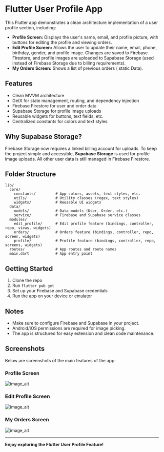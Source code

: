 # Flutter User Profile App

This Flutter app demonstrates a clean architecture implementation of a user profile section, including:

- **Profile Screen:** Displays the user's name, email, and profile picture, with buttons for editing the profile and viewing orders.
- **Edit Profile Screen:** Allows the user to update their name, email, phone, birthday, gender, and profile image. Changes are saved to Firebase Firestore, and profile images are uploaded to Supabase Storage (used instead of Firebase Storage due to billing requirements).
- **My Orders Screen:** Shows a list of previous orders ( static Data).

## Features

- Clean MVVM architecture
- GetX for state management, routing, and dependency injection
- Firebase Firestore for user and order data
- Supabase Storage for profile image uploads
- Reusable widgets for buttons, text fields, etc.
- Centralized constants for colors and text styles

## Why Supabase Storage?

Firebase Storage now requires a linked billing account for uploads. To keep the project simple and accessible, **Supabase Storage** is used for profile image uploads. All other user data is still managed in Firebase Firestore.

## Folder Structure

```
lib/
  core/
    constants/         # App colors, assets, text styles, etc.
    utils/             # Utility classes (regex, text styles)
    widgets/           # Reusable UI widgets
  data/
    models/            # Data models (User, Order, etc.)
    service/           # Firebase and Supabase service classes
  modules/
    edit_profile/      # Edit profile feature (bindings, controller, repo, views, widgets)
    orders/            # Orders feature (bindings, controller, repo, screen, widgets)
    profile/           # Profile feature (bindings, controller, repo, screens, widgets)
  routes/              # App routes and route names
  main.dart            # App entry point
```

## Getting Started

1. Clone the repo
2. Run `flutter pub get`
3. Set up your Firebase and Supabase credentials
4. Run the app on your device or emulator

## Notes

- Make sure to configure Firebase and Supabase in your project.
- Android/iOS permissions are required for image picking.
- The app is structured for easy extension and clean code maintenance.

## Screenshots

Below are screenshots of the main features of the app:

### Profile Screen

![image_alt](https://github.com/zyaddmostafa/Ideas-and-Concepts-Task/blob/main/profileScreen.png?raw=true)

### Edit Profile Screen

![image_alt](https://raw.githubusercontent.com/zyaddmostafa/Ideas-and-Concepts-Task/refs/heads/main/editProfileScreen.png)

### My Orders Screen

![image_alt](https://raw.githubusercontent.com/zyaddmostafa/Ideas-and-Concepts-Task/refs/heads/main/My_Order_Screen.png)

---

**Enjoy exploring the Flutter User Profile Feature!**
